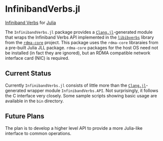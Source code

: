# InfinibandVerbs.jl

[Infiniband Verbs][] for [Julia][]

The `InfinibandVerbs.jl` package provides a [`Clang.jl`][]-generated module that
wraps the Infiniband Verbs API implemented in the [`libibverbs`][] library from
the [`rdma-core`][] project.  This package uses the `rdma-core` libraraies from
a pre-built Julia JLL package.  `rdma-core` packages for the host OS need not be
installed (in fact they are ignored), but an RDMA compatible network interface
card (NIC) is required.

## Current Status

Currently `InfinibandVerbs.jl` consists of little more than the
[`Clang.jl`][]-generated wrapper module `InfinibandVerbs.API`.  Not
surprisingly, it follows the C interface very closely.  Some sample scripts
showing basic usage are available in the `bin` directory.

## Future Plans

The plan is to develop a higher level API to provide a more Julia-like interface
to common operations.

[Infiniband Verbs]: https://en.wikipedia.org/wiki/InfiniBand#Software_interfaces
[Julia]: https://julialang.org/
[`Clang.jl`]: https://github.com/JuliaInterop/Clang.jl
[`libibverbs`]: https://github.com/linux-rdma/rdma-core/blob/master/Documentation/libibverbs.md
[`rdma-core`]: https://github.com/linux-rdma/rdma-core/
